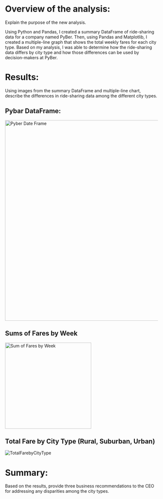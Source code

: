 # Overview of the analysis: 
Explain the purpose of the new analysis.

Using Python and Pandas, I created a summary DataFrame of ride-sharing data for a company named PyBer. Then, using Pandas and Matplotlib, I created a multiple-line graph that shows the total weekly fares for each city type. Based on my analysis, I was able to determine how the ride-sharing data differs by city type and how those differences can be used by decision-makers at PyBer.

# Results:
Using images from the summary DataFrame and multiple-line chart, describe the differences in ride-sharing data among the different city types.

## Pybar DataFrame:

<img width="661" alt="Pyber Date Frame" src="https://user-images.githubusercontent.com/82424250/120052374-b089b780-bfea-11eb-916a-dca3240856de.png">

## Sums of Fares by Week
<img width="284" alt="Sum of Fares by Week" src="https://user-images.githubusercontent.com/82424250/120052383-b54e6b80-bfea-11eb-8d0e-d22a98f5c75c.png">

## Total Fare by City Type (Rural, Suburban, Urban)
![TotalFarebyCityType](https://user-images.githubusercontent.com/82424250/120052386-bc757980-bfea-11eb-865b-6a0aea13e6a5.png)




# Summary:
Based on the results, provide three business recommendations to the CEO for addressing any disparities among the city types.
